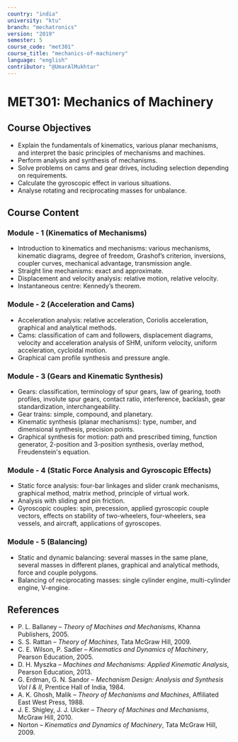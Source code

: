 ```yaml
---
country: "india"
university: "ktu"
branch: "mechatronics"
version: "2019"
semester: 5
course_code: "met301"
course_title: "mechanics-of-machinery"
language: "english"
contributor: "@UmarAlMukhtar"
---
```


# MET301: Mechanics of Machinery

## Course Objectives

* Explain the fundamentals of kinematics, various planar mechanisms, and interpret the basic principles of mechanisms and machines.  
* Perform analysis and synthesis of mechanisms.  
* Solve problems on cams and gear drives, including selection depending on requirements.  
* Calculate the gyroscopic effect in various situations.  
* Analyse rotating and reciprocating masses for unbalance.

## Course Content

### Module - 1 (Kinematics of Mechanisms)

* Introduction to kinematics and mechanisms: various mechanisms, kinematic diagrams, degree of freedom, Grashof’s criterion, inversions, coupler curves, mechanical advantage, transmission angle.  
* Straight line mechanisms: exact and approximate.  
* Displacement and velocity analysis: relative motion, relative velocity.  
* Instantaneous centre: Kennedy’s theorem.

### Module - 2 (Acceleration and Cams)

* Acceleration analysis: relative acceleration, Coriolis acceleration, graphical and analytical methods.  
* Cams: classification of cam and followers, displacement diagrams, velocity and acceleration analysis of SHM, uniform velocity, uniform acceleration, cycloidal motion.  
* Graphical cam profile synthesis and pressure angle.

### Module - 3 (Gears and Kinematic Synthesis)

* Gears: classification, terminology of spur gears, law of gearing, tooth profiles, involute spur gears, contact ratio, interference, backlash, gear standardization, interchangeability.  
* Gear trains: simple, compound, and planetary.  
* Kinematic synthesis (planar mechanisms): type, number, and dimensional synthesis, precision points.  
* Graphical synthesis for motion: path and prescribed timing, function generator, 2-position and 3-position synthesis, overlay method, Freudenstein's equation.

### Module - 4 (Static Force Analysis and Gyroscopic Effects)

* Static force analysis: four-bar linkages and slider crank mechanisms, graphical method, matrix method, principle of virtual work.  
* Analysis with sliding and pin friction.  
* Gyroscopic couples: spin, precession, applied gyroscopic couple vectors, effects on stability of two-wheelers, four-wheelers, sea vessels, and aircraft, applications of gyroscopes.

### Module - 5 (Balancing)

* Static and dynamic balancing: several masses in the same plane, several masses in different planes, graphical and analytical methods, force and couple polygons.  
* Balancing of reciprocating masses: single cylinder engine, multi-cylinder engine, V-engine.

## References

* P. L. Ballaney – _Theory of Machines and Mechanisms_, Khanna Publishers, 2005.  
* S. S. Rattan – _Theory of Machines_, Tata McGraw Hill, 2009.  
* C. E. Wilson, P. Sadler – _Kinematics and Dynamics of Machinery_, Pearson Education, 2005.  
* D. H. Myszka – _Machines and Mechanisms: Applied Kinematic Analysis_, Pearson Education, 2013.  
* G. Erdman, G. N. Sandor – _Mechanism Design: Analysis and Synthesis Vol I & II_, Prentice Hall of India, 1984.  
* A. K. Ghosh, Malik – _Theory of Mechanisms and Machines_, Affiliated East West Press, 1988.  
* J. E. Shigley, J. J. Uicker – _Theory of Machines and Mechanisms_, McGraw Hill, 2010.  
* Norton – _Kinematics and Dynamics of Machinery_, Tata McGraw Hill, 2009.
